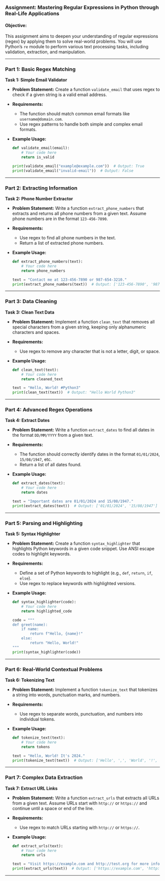 ### **Assignment: Mastering Regular Expressions in Python through Real-Life Applications**

#### **Objective:**
This assignment aims to deepen your understanding of regular expressions (regex) by applying them to solve real-world problems. You will use Python’s `re` module to perform various text processing tasks, including validation, extraction, and manipulation.

---

### **Part 1: Basic Regex Matching**

**Task 1: Simple Email Validator**

- **Problem Statement:** Create a function `validate_email` that uses regex to check if a given string is a valid email address.
  
- **Requirements:**
  - The function should match common email formats like `username@domain.com`.
  - Use regex patterns to handle both simple and complex email formats.

- **Example Usage:**
  ```python
  def validate_email(email):
      # Your code here
      return is_valid

  print(validate_email("example@example.com"))  # Output: True
  print(validate_email("invalid-email"))  # Output: False
  ```

---

### **Part 2: Extracting Information**

**Task 2: Phone Number Extractor**

- **Problem Statement:** Write a function `extract_phone_numbers` that extracts and returns all phone numbers from a given text. Assume phone numbers are in the format `123-456-7890`.

- **Requirements:**
  - Use regex to find all phone numbers in the text.
  - Return a list of extracted phone numbers.

- **Example Usage:**
  ```python
  def extract_phone_numbers(text):
      # Your code here
      return phone_numbers

  text = "Contact me at 123-456-7890 or 987-654-3210."
  print(extract_phone_numbers(text))  # Output: ['123-456-7890', '987-654-3210']
  ```

---

### **Part 3: Data Cleaning**

**Task 3: Clean Text Data**

- **Problem Statement:** Implement a function `clean_text` that removes all special characters from a given string, keeping only alphanumeric characters and spaces.

- **Requirements:**
  - Use regex to remove any character that is not a letter, digit, or space.

- **Example Usage:**
  ```python
  def clean_text(text):
      # Your code here
      return cleaned_text

  text = "Hello, World! #Python3"
  print(clean_text(text))  # Output: "Hello World Python3"
  ```

---

### **Part 4: Advanced Regex Operations**

**Task 4: Extract Dates**

- **Problem Statement:** Write a function `extract_dates` to find all dates in the format `DD/MM/YYYY` from a given text.

- **Requirements:**
  - The function should correctly identify dates in the format `01/01/2024`, `15/08/1947`, etc.
  - Return a list of all dates found.

- **Example Usage:**
  ```python
  def extract_dates(text):
      # Your code here
      return dates

  text = "Important dates are 01/01/2024 and 15/08/1947."
  print(extract_dates(text))  # Output: ['01/01/2024', '15/08/1947']
  ```

---

### **Part 5: Parsing and Highlighting**

**Task 5: Syntax Highlighter**

- **Problem Statement:** Create a function `syntax_highlighter` that highlights Python keywords in a given code snippet. Use ANSI escape codes to highlight keywords.

- **Requirements:**
  - Define a set of Python keywords to highlight (e.g., `def`, `return`, `if`, `else`).
  - Use regex to replace keywords with highlighted versions.

- **Example Usage:**
  ```python
  def syntax_highlighter(code):
      # Your code here
      return highlighted_code

  code = """
  def greet(name):
      if name:
          return f"Hello, {name}!"
      else:
          return "Hello, World!"
  """
  print(syntax_highlighter(code))
  ```

---

### **Part 6: Real-World Contextual Problems**

**Task 6: Tokenizing Text**

- **Problem Statement:** Implement a function `tokenize_text` that tokenizes a string into words, punctuation marks, and numbers.

- **Requirements:**
  - Use regex to separate words, punctuation, and numbers into individual tokens.

- **Example Usage:**
  ```python
  def tokenize_text(text):
      # Your code here
      return tokens

  text = "Hello, World! It's 2024."
  print(tokenize_text(text))  # Output: ['Hello', ',', 'World', '!', 'It', "'", 's', '2024', '.']
  ```

---

### **Part 7: Complex Data Extraction**

**Task 7: Extract URL Links**

- **Problem Statement:** Write a function `extract_urls` that extracts all URLs from a given text. Assume URLs start with `http://` or `https://` and continue until a space or end of the line.

- **Requirements:**
  - Use regex to match URLs starting with `http://` or `https://`.

- **Example Usage:**
  ```python
  def extract_urls(text):
      # Your code here
      return urls

  text = "Visit https://example.com and http://test.org for more info."
  print(extract_urls(text))  # Output: ['https://example.com', 'http://test.org']
  ```

---